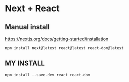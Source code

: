 

# Next + React

## Manual install
https://nextjs.org/docs/getting-started/installation

```
npm install next@latest react@latest react-dom@latest
```
## MY INSTALL

```
npm install --save-dev react react-dom
```

